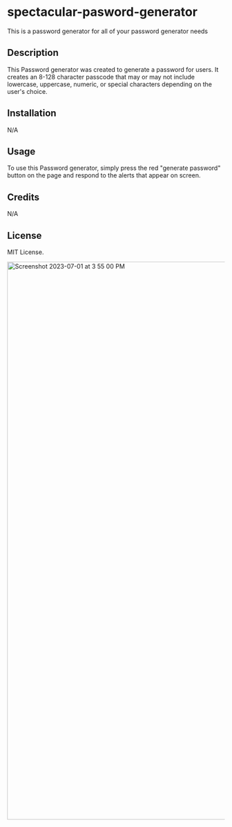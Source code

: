 # spectacular-pasword-generator
This is a password generator for all of your password generator needs

## Description

This Password generator was created to generate a password for users. It creates an 8-128 character passcode that may or may not include lowercase, uppercase, numeric, or special characters depending on the user's choice.

## Installation

N/A

## Usage

To use this Password generator, simply press the red "generate password" button on the page and respond to the alerts that appear on screen.

## Credits

N/A

## License

MIT License.

<img width="1293" alt="Screenshot 2023-07-01 at 3 55 00 PM" src="https://github.com/jeseh7/spectacular-pasword-generator/assets/132795160/e24c4987-c215-4426-b772-7e91378d2292">

